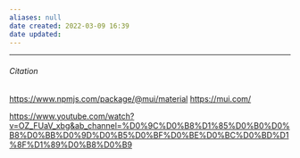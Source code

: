 ```yaml
---
aliases: null
date created: 2022-03-09 16:39
date updated:
---
```


---

###### Citation
https://www.npmjs.com/package/@mui/material
https://mui.com/

https://www.youtube.com/watch?v=OZ_FUaV_xbg&ab_channel=%D0%9C%D0%B8%D1%85%D0%B0%D0%B8%D0%BB%D0%9D%D0%B5%D0%BF%D0%BE%D0%BC%D0%BD%D1%8F%D1%89%D0%B8%D0%B9
